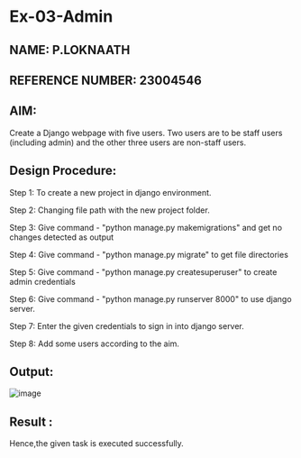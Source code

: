 # Ex-03-Admin 
## NAME: P.LOKNAATH
## REFERENCE NUMBER: 23004546
## AIM:
Create a Django webpage with five users. Two users are to be staff users (including admin) and the other three users are non-staff users.

## Design Procedure:
Step 1:
To create a new project in django environment.

Step 2:
Changing file path with the new project folder.

Step 3:
Give command - "python manage.py makemigrations" and get no changes detected as output

Step 4:
Give command - "python manage.py migrate" to get file directories

Step 5:
Give command - "python manage.py createsuperuser" to create admin credentials

Step 6:
Give command - "python manage.py runserver 8000" to use django server.

Step 7:
Enter the given credentials to sign in into django server.

Step 8:
Add some users according to the aim.

## Output:
![image](https://github.com/Loknaath-sec/ODD2023-WT-Ex-02-Admin/assets/145742558/b4f08205-9996-4f00-a6b0-2918599276b0)

## Result :
Hence,the given task is executed successfully.
